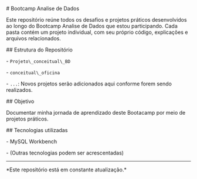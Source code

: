 \# Bootcamp Analise de Dados





Este repositório reúne todos os desafios e projetos práticos desenvolvidos ao longo do Bootcamp Analise de Dados que estou participando. Cada pasta contém um projeto individual, com seu próprio código, explicações e arquivos relacionados.





\## Estrutura do Repositório





\- `Projeto\_conceitual\_BD`

\- `conceitual\_oficina`

\- `...`: Novos projetos serão adicionados aqui conforme forem sendo realizados.





\## Objetivo





Documentar minha jornada de aprendizado deste Bootacamp por meio de projetos práticos.





\## Tecnologias utilizadas





\- MySQL Workbench

\- (Outras tecnologias podem ser acrescentadas)





---





\*Este repositório está em constante atualização.\*

